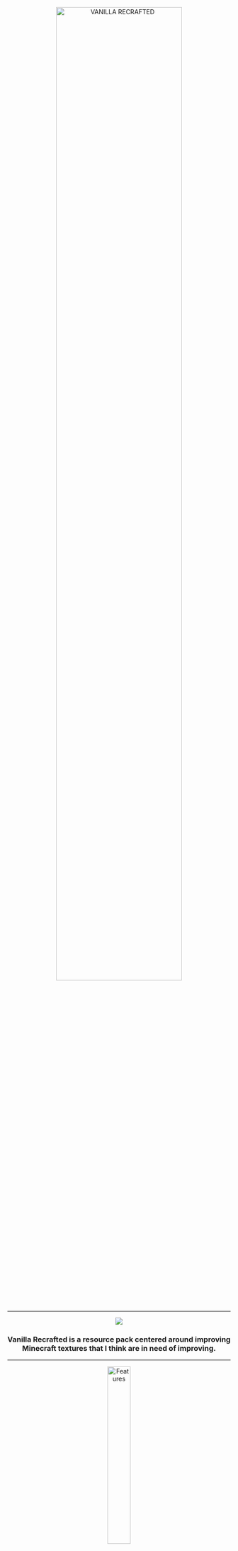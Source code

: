 <p align="center"><img src="https://github.com/user-attachments/assets/83fa17ee-2fda-4c78-9a21-abedf19636a9" alt="VANILLA RECRAFTED" width="75%"/></p>
<hr>
<p align="center"><a href="https://modrinth.com/resourcepack/vanilla-recrafted"><img src="https://img.shields.io/badge/Modrinth-Download-1BD96A>" /></a></p>
<h3><p align="center">Vanilla Recrafted is a resource pack centered around improving Minecraft textures that I think are in need of improving.</p></h3>
<hr>
<p align="center"><img src="https://github.com/user-attachments/assets/e7a213a7-eaf2-49ac-80d4-6d9ed7633048" alt="Features" width="32%"/></p>

<div align="center">
<details open>
<summary><h3>Updated Textures</h3></summary>
<p>Changes textures to fix what I find outdated or inconsistent</p>
<p><img src="https://github.com/user-attachments/assets/9b9fa763-83ef-4d5e-ae48-02928873c31f" alt="Textures" width="75%"/></p>
</details>
</div>

<div align="center">
<details open>
<summary><h3>Improved GUI</h3></summary>
<p>Improved GUI in some areas</p>
<p><img src="https://github.com/user-attachments/assets/c2d7cf1e-6938-4dbe-a54e-da9f95ec320e" alt="Smoker" width="33%"/> <img src="https://github.com/user-attachments/assets/4fb0841d-64b5-4272-bd9d-fa71a22038ae" alt="Pink Shulker Box" width="33%"/></p>
<p><img src="https://github.com/user-attachments/assets/31866030-08ab-44d3-bc64-61ed68cba7cf" alt="Hotbar" width="66%"/></p>
</details>
</div>

<div align="center">
<details open>
<summary><h3>Connected Textures</h3></summary>
<p>Blocks will have connected textures. (Requires <a href="https://optifine.net/downloads")>Optifine</a> or <a href="https://modrinth.com/mod/continuity">Continuity</a>)</p>
<p><img src="https://github.com/user-attachments/assets/80775f81-4b0c-400b-a69d-168c489000a4" alt="Connected Slabs & Blocks" width="75%"/></p>
</details>
</div>

<div align="center">
<details open>
<summary><h3>Custom Entity & Item Textures</h3></summary>
<p><h3>Custom Entity Textures</h3>Entities can have different textures depending on biome. (Requires <a href="https://optifine.net/downloads")>Optifine</a> or <a href="https://modrinth.com/mod/entitytexturefeatures")>Entity Texture Features</a>)</p>
<p><img src="https://github.com/user-attachments/assets/045ca171-834e-49f5-94e5-74313e34c5f0" alt="Different Biome Creepers" width="75%"/></p>
<p><h3>Custom Item Textures</h3>Renamed items can have custom textures. (Requires <a href="https://optifine.net/downloads")>Optifine</a> or <a href="https://modrinth.com/mod/cit-resewn">CIT Resewn</a>)</p>
<p><img src="https://github.com/user-attachments/assets/7ff10e10-ec97-4689-a967-a6d7f70795d8" alt="CIT Examples" width="50%"/></p>
</details>
</div>
